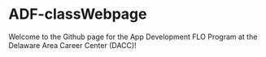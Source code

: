 # ADF-classWebpage
Welcome to the Github page for the App Development FLO Program at the Delaware Area Career Center (DACC)!